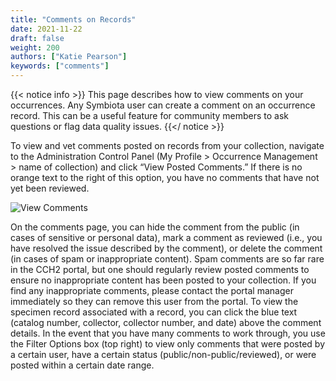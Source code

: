 ```yaml
---
title: "Comments on Records"
date: 2021-11-22
draft: false
weight: 200
authors: ["Katie Pearson"]
keywords: ["comments"]
---
```


{{< notice info >}}
  This page describes how to view comments on your occurrences. Any Symbiota user can create a comment on an occurrence record. This can be a useful feature for community members to ask questions or flag data quality issues.
{{</ notice >}}

To view and vet comments posted on records from your collection, navigate to the Administration Control Panel (My Profile > Occurrence Management > name of collection) and click “View Posted Comments.” If there is no orange text to the right of this option, you have no comments that have not yet been reviewed.

![View Comments](/symbiota-docs/images/examplecomments.png)

On the comments page, you can hide the comment from the public (in cases of sensitive or personal data), mark a comment as reviewed (i.e., you have resolved the issue described by the comment), or delete the comment (in cases of spam or inappropriate content). Spam comments are so far rare in the CCH2 portal, but one should regularly review posted comments to ensure no inappropriate content has been posted to your collection. If you find any inappropriate comments, please contact the portal manager immediately so they can remove this user from the portal. To view the specimen record associated with a record, you can click the blue text (catalog number, collector, collector number, and date) above the comment details.
In the event that you have many comments to work through, you use the Filter Options box (top right) to view only comments that were posted by a certain user, have a certain status (public/non-public/reviewed), or were posted within a certain date range.
